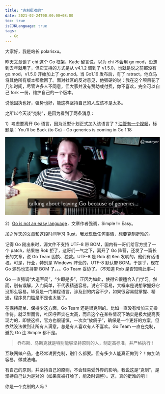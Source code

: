 ```yaml
---
title: "克制挺难的"
date: 2021-02-24T00:00:00+08:00
toc: true
isCJKLanguage: true
tags: 
  - Go
---
```


大家好，我是站长 polarisxu。

昨天文章谈了 chi 这个 Go 框架，Kade 留言说，以为 chi 不会用 go mod，没想到去年就用了，但它支持的方式是从 v4.1.2 调到了 v1.5.0，也就是说之前都没有 go.mod，v1.5.0 开始加上了 go.mod。当 Go1.16 发布后，有了 ratract，他立马将其他所有版本都撤回了。面对社区的反对意见，他强硬的说：我在这个项目花了几年时间，尽管许多人不同意，但大家并没有赞助或付费，你不喜欢，完全可以自己 fork 一份，维护自己的一个版本。

说他固执也好，强势也好，能这样坚持自己的人应该不是太多。

之所以今天谈“克制”，是因为看到了两条消息：

1）考虑要离开 Go 语言，因为泛型计划正式加入该语言了？[油管有一个视频](https://www.youtube.com/watch?v=rzo8u03vC7Y)，标题是：You'll be Back (to Go) - Go generics is coming in Go 1.18

![](imgs/go-song.png)

2）[Go is not an easy language](https://www.arp242.net/go-easy.html)，文章作者强调，Simple != Easy。

加之昨天的文章和这段时间学习 Rust，我发现做任何事情，想要克制挺难的。

记得 Go 刚出来时，源文件不支持 UTF-8 带 BOM，国内有一哥们给官方提了一个 patch，结果被 Rob 拒了，这哥们一气之下，离开了 Go 阵营，还发了一篇长长的文章，说 Go Team 固执、独裁。UTF-8 是 Rob 和 Ken 发明的，他们有话语权。可是，行业，特别是 Windows 阵营的，UTF-8 默认带 BOM。于是乎，现在 Go 源码也支持带 BOM 了。。。Go Team 妥协了。（不知道 Rob 是否知晓此事~）

Go 一直强调“大道至简”，“少即是多”，正因为如此，使得它很适合入门学习。然而，别有误解，入门简单，不代表精通容易。说它不容易，大概率是说想掌握好它没那么容易。毕竟是一门编程语言，涉及到的内容不少，如果很容易就掌握、精通，程序员门槛是不是也太低了。

在保持简单、保持少这方面，Go Team 还是很克制的。比如一直没有增加三元操作符。就泛型而言，社区呼声实在太高，而且这个在某些情况下确实是极大提高表现力的，即使这样，官方也很谨慎，一次次“放鸽子”，确保是一个更好的方案。但依然没法做到让所有人满意，总是有人喜欢有人不喜欢。Go Team 一直在克制，避免 Go 连 Simple 都不是。

> 乔布斯、马斯克就是特别能够坚持原则的人，制定高标准，并严格执行！

互联网做产品，也经常讲要克制，别什么都要。但有多少人能真正做到？！做加法容易，做减法难。

有自己的原则，并坚持自己的原则，不会轻易受外界的影响，我说这是“克制”，是坚持自己认为是对的（如果真被打脸了，能及时调整）。这，真的挺难的吧！

你是一个克制的人吗？